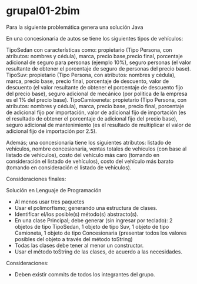 # grupal01-2bim

Para la siguiente problemática genera una solución Java

En una concesionaria de autos se tiene los siguientes tipos de vehículos: 

TipoSedan con características como: propietario (Tipo Persona, con atributos: nombres y cédula), marca, precio base,precio final, porcentaje adicional de seguro para personas (ejemplo 10%), seguro personas (el valor resultante de obtener el porcentaje de seguro de personas del precio base).
TipoSuv: propietario (Tipo Persona, con atributos: nombres y cédula), marca, precio base, precio final, porcentaje de descuento, valor de descuento (el valor resultante de obtener el porcentaje de descuento fijo del precio base), seguro adicional de mecánico (por politica de la empresa es el 1% del precio base).
TipoCamioeneta: propietario (Tipo Persona, con atributos: nombres y cédula), marca, precio base, precio final, porcentaje de adicional fijo por importación, valor de adicional fijo de importación (es el resultado de obtener el porcentaje de adicional fijo del precio base), seguro adicional de mantenimiento (es el resultado de multiplicar el valor de adicional fijo de importación por 2.5).

Además; una concesionaria tiene los siguientes atributos: listado de vehículos, nombre concesionaria, ventas totales de vehículos (con base al listado de vehículos), costo del vehículo más caro (tomando en consideración el listado de vehículos), costo del vehículo más barato (tomando en consideración el listado de vehículos).

Consideraciones finales:

Solución en Lenguaje de Programación

- Al menos usar tres paquetes
- Usar el polimorfismo; generando una estructura de clases. 
- Identificar el/los posible(s) método(s) abstracto(s).
- En una clase Principal; debe generar (sin ingresar por teclado): 2 objetos de tipo TipoSedan, 1 objeto de tipo Suv, 1 objeto de tipo Camioneta, 1 objeto de tipo Concesionaria (presentar todos los valores posibles del objeto a través del método toString)
- Todas las clases debe tener al menor un constructor.
- Usar el método toString de las clases, de acuerdo a las necesidades.


Consideraciones:

* Deben existir commits de todos los integrantes del grupo.

